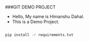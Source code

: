 ###GIT DEMO PROJECT

- Hello, My name is Himanshu Dahal.
- This is a Demo Project.

````bash

pip install -r requirements.txt
````